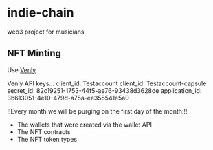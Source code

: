 # indie-chain
web3 project for musicians



## NFT Minting

Use [Venly](https://docs.venly.io/api/api-products/nft-api/mint-nft)

Venly API keys... 
client_id: Testaccount
client_id: Testaccount-capsule
secret_id: 82c19251-1753-44f5-ae76-93438d3628de
application_id: 3b613051-4e10-479d-a75a-ee355541e5a0

!!Every month we will be purging on the first day of the month:!!
- The wallets that were created via the wallet API
- The NFT contracts
- The NFT token types
